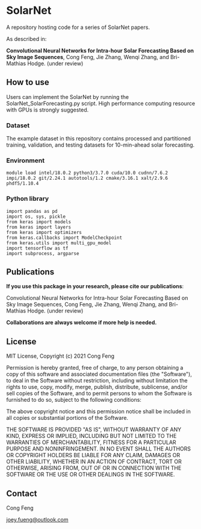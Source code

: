 # SolarNet
A repository hosting code for a series of SolarNet papers.

As described in:

**Convolutional Neural Networks for Intra-hour Solar Forecasting Based on Sky Image Sequences**, Cong Feng, Jie Zhang, Wenqi Zhang, and Bri-Mathias Hodge. (under review)


## How to use
Users can implement the SolarNet by running the SolarNet_SolarForecasting.py script. High performance computing resource with GPUs is strongly suggested.

### Dataset
The example dataset in this repository contains processed and partitioned training, validation, and testing datasets for 10-min-ahead solar forecasting.

### Environment
```
module load intel/18.0.2 python3/3.7.0 cuda/10.0 cudnn/7.6.2 impi/18.0.2 git/2.24.1 autotools/1.2 cmake/3.16.1 xalt/2.9.6 phdf5/1.10.4 
```

### Python library
```
import pandas as pd
import os, sys, pickle
from keras import models
from keras import layers
from keras import optimizers
from keras.callbacks import ModelCheckpoint
from keras.utils import multi_gpu_model
import tensorflow as tf
import subprocess, argparse
```


## Publications
**If you use this package in your research, please cite our publications**:

Convolutional Neural Networks for Intra-hour Solar Forecasting Based on Sky Image Sequences, Cong Feng, Jie Zhang, Wenqi Zhang, and Bri-Mathias Hodge. (under review)


**Collaborations are always welcome if more help is needed.**
## License
MIT License, Copyright (c) 2021 Cong Feng

Permission is hereby granted, free of charge, to any person obtaining a copy of this software and associated documentation files (the "Software"), to deal
in the Software without restriction, including without limitation the rights to use, copy, modify, merge, publish, distribute, sublicense, and/or sell
copies of the Software, and to permit persons to whom the Software is furnished to do so, subject to the following conditions:

The above copyright notice and this permission notice shall be included in all copies or substantial portions of the Software.

THE SOFTWARE IS PROVIDED "AS IS", WITHOUT WARRANTY OF ANY KIND, EXPRESS OR IMPLIED, INCLUDING BUT NOT LIMITED TO THE WARRANTIES OF MERCHANTABILITY, FITNESS FOR A PARTICULAR PURPOSE AND NONINFRINGEMENT. IN NO EVENT SHALL THE AUTHORS OR COPYRIGHT HOLDERS BE LIABLE FOR ANY CLAIM, DAMAGES OR OTHER LIABILITY, WHETHER IN AN ACTION OF CONTRACT, TORT OR OTHERWISE, ARISING FROM, OUT OF OR IN CONNECTION WITH THE SOFTWARE OR THE USE OR OTHER DEALINGS IN THE SOFTWARE.


## Contact

Cong Feng

joey.fueng@outlook.com


